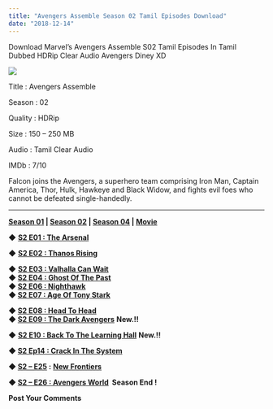 ```yaml
---
title: "Avengers Assemble Season 02 Tamil Episodes Download"
date: "2018-12-14"
---
```


Download Marvel’s Avengers Assemble S02 Tamil Episodes In Tamil Dubbed HDRip Clear Audio Avengers Diney XD

[![](https://4.bp.blogspot.com/-hwTtKoLHYuo/XBMhkgLtYCI/AAAAAAAABHQ/Ej9e3tqr0lk24sRfHYO4nMuWGiT-DhuLQCLcBGAs/s320/Aven{2bdbed38d32e7704a3eaa20af56e2289d0665505d01c3d892d71953ac3249a13}2BS02{2bdbed38d32e7704a3eaa20af56e2289d0665505d01c3d892d71953ac3249a13}2BTamilKidz.png)](https://4.bp.blogspot.com/-hwTtKoLHYuo/XBMhkgLtYCI/AAAAAAAABHQ/Ej9e3tqr0lk24sRfHYO4nMuWGiT-DhuLQCLcBGAs/s1600/Aven{2bdbed38d32e7704a3eaa20af56e2289d0665505d01c3d892d71953ac3249a13}2BS02{2bdbed38d32e7704a3eaa20af56e2289d0665505d01c3d892d71953ac3249a13}2BTamilKidz.png)

Title : Avengers Assemble

Season : 02

Quality : HDRip

Size : 150 – 250 MB

Audio : Tamil Clear Audio

IMDb : 7/10

Falcon joins the Avengers, a superhero team comprising Iron Man, Captain America, Thor, Hulk, Hawkeye and Black Widow, and fights evil foes who cannot be defeated single-handedly.  
  
  

* * *

  

**[Season 01](https://www.tamilkidz.tk/2018/08/avengers-assemble-animated-tamil-series.html) | [Season 02](https://www.tamilkidz.tk/2018/12/avengers-assemble-season-02-tamil.html) | [Season 04](https://www.tamilkidz.tk/2018/12/avengers-secret-wars-tamil-dubbed.html) | [Movie](https://www.tamilkidz.tk/2018/10/ultimate-avengers-tamildubbed-full.html)**

◆ **[S2 E01 : The Arsenal](https://clk.icu/noyw622k)**

**◆**  **[S2 E02 : Thanos Rising](http://ujv.me/pdW3Qpws)**

◆ **[S2 E03 : Valhalla Can Wait](https://clk.icu/piUCwbN6)**  
**◆ [S2 E04 : Ghost Of The Past](https://clk.icu/180J)**  
**◆ [S2 E06 : Nighthawk](https://clk.icu/hsG9KWS)**   
**◆ [S2 E07 : Age Of Tony Stark](https://clk.icu/W0Mrf)** 

****◆ [S2 E08 : Head To Head](https://clk.icu/HLg9bga)****   
**◆ [S2 E09 : The Dark Avengers](https://clk.ink/WyFUx8xi)** **New.!!**  

◆ **[S2 E10 : Back To The Learning Hall](https://clk.ink/TmzpyCWK)** **New.!!**

****◆**  **[S2 Ep14 : Crack In The System](http://ujv.me/TsiY)****

**◆ [S2 – E25](http://ujv.me/aGOdv) :** **[New Frontiers](http://ujv.me/aGOdv)**

**◆ [S2 – E26 : Avengers World](http://ujv.me/Z0K1Z5su)  Season End !**  

**Post Your Comments**
